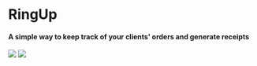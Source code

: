 # RingUp
#### A simple way to keep track of your clients' orders and generate receipts
![](https://imgur.com/JUVFLJQ)
![](https://imgur.com/LJ89qND)
